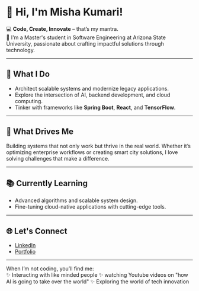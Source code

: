 # 👋 Hi, I'm Misha Kumari!  

💻 **Code, Create, Innovate** – that’s my mantra.  
🌟 I'm a Master's student in Software Engineering at Arizona State University, passionate about crafting impactful solutions through technology.  

---

## 🚀 What I Do  
- Architect scalable systems and modernize legacy applications.  
- Explore the intersection of AI, backend development, and cloud computing.  
- Tinker with frameworks like **Spring Boot**, **React**, and **TensorFlow**.  

---

## 🎯 What Drives Me  
Building systems that not only work but thrive in the real world. Whether it’s optimizing enterprise workflows or creating smart city solutions, I love solving challenges that make a difference.  

---

## 📚 Currently Learning  
- Advanced algorithms and scalable system design.  
- Fine-tuning cloud-native applications with cutting-edge tools.  

---

## 🌐 Let's Connect  
- [LinkedIn](https://www.linkedin.com/in/misha-kumari/)  
- [Portfolio](https://misha141.github.io/)  

---

When I’m not coding, you’ll find me:  
✨ Interacting with like minded people
✨ watching Youtube videos on "how AI is going to take over the world"
✨ Exploring the world of tech innovation  

